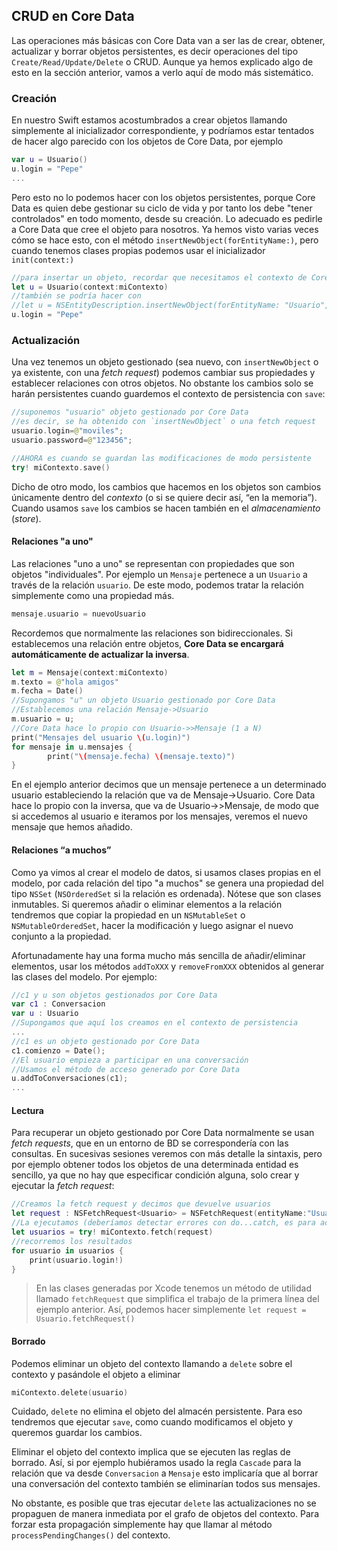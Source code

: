 ## CRUD en Core Data

Las operaciones más básicas con Core Data van a ser las de crear, obtener, actualizar y borrar objetos persistentes, es decir operaciones del tipo `Create/Read/Update/Delete` o CRUD. Aunque ya hemos explicado algo de esto en la sección anterior, vamos a verlo aquí de modo más sistemático.

### Creación

En nuestro Swift estamos acostumbrados a crear objetos llamando simplemente al inicializador correspondiente, y podríamos estar tentados de hacer algo parecido con los objetos de Core Data, por ejemplo

```swift
var u = Usuario()
u.login = "Pepe"
...
```

Pero esto no lo podemos hacer con los objetos persistentes, porque Core Data es quien debe gestionar su ciclo de vida y por tanto los debe "tener controlados" en todo momento, desde su creación. Lo adecuado es pedirle a Core Data que cree el objeto para nosotros. Ya hemos visto varias veces cómo se hace esto, con el método `insertNewObject(forEntityName:)`, pero cuando tenemos clases propias podemos usar el inicializador `init(context:)`

```swift
//para insertar un objeto, recordar que necesitamos el contexto de Core Data
let u = Usuario(context:miContexto)
//también se podría hacer con
//let u = NSEntityDescription.insertNewObject(forEntityName: "Usuario", into: miContexto) as! Usuario
u.login = "Pepe"
```

### Actualización

Una vez tenemos un objeto gestionado (sea nuevo, con `insertNewObject` o ya existente, con una *fetch request*) podemos cambiar sus propiedades y establecer relaciones con otros objetos. No obstante los cambios solo se harán persistentes cuando guardemos el contexto de persistencia con `save`:

```swift
//suponemos "usuario" objeto gestionado por Core Data
//es decir, se ha obtenido con `insertNewObject` o una fetch request
usuario.login=@"moviles";
usuario.password=@"123456";

//AHORA es cuando se guardan las modificaciones de modo persistente
try! miContexto.save() 
```

Dicho de otro modo, los cambios que hacemos en los objetos son cambios únicamente dentro del *contexto* (o si se quiere decir así, “en la memoria”). Cuando usamos `save` los cambios se hacen también en el *almacenamiento* (*store*).

#### Relaciones "a uno"

Las relaciones "uno a uno" se representan con propiedades que son objetos "individuales". Por ejemplo un `Mensaje` pertenece a un `Usuario` a través de la relación `usuario`. De este modo, podemos tratar la relación simplemente como una propiedad más.

```swift
mensaje.usuario = nuevoUsuario
```

Recordemos que normalmente las relaciones son bidireccionales. Si establecemos una relación entre objetos, **Core Data se encargará automáticamente de actualizar la inversa**. 

```swift
let m = Mensaje(context:miContexto) 
m.texto = @"hola amigos"
m.fecha = Date()
//Supongamos "u" un objeto Usuario gestionado por Core Data
//Establecemos una relación Mensaje->Usuario
m.usuario = u;
//Core Data hace lo propio con Usuario->>Mensaje (1 a N)
print("Mensajes del usuario \(u.login)")
for mensaje in u.mensajes {
        print("\(mensaje.fecha) \(mensaje.texto)")
}
```

En el ejemplo anterior decimos que un mensaje pertenece a un determinado usuario estableciendo la relación que va de Mensaje->Usuario. Core Data hace lo propio con la inversa, que va de Usuario->>Mensaje, de modo que si accedemos al usuario e iteramos por los mensajes, veremos el nuevo mensaje que hemos añadido.

#### Relaciones “a muchos”

Como ya vimos al crear el modelo de datos, si usamos clases propias en el modelo, por cada relación del tipo "a muchos" se genera una propiedad del tipo `NSSet` (`NSOrderedSet` si la relación es ordenada). Nótese que son clases inmutables. Si queremos añadir o eliminar elementos a la relación tendremos que copiar la propiedad en un `NSMutableSet` o `NSMutableOrderedSet`, hacer la modificación y luego asignar el nuevo conjunto a la propiedad.

Afortunadamente hay una forma mucho más sencilla de añadir/eliminar elementos, usar los métodos `addToXXX` y `removeFromXXX` obtenidos al generar las clases del modelo.  Por ejemplo:

```swift
//c1 y u son objetos gestionados por Core Data
var c1 : Conversacion
var u : Usuario
//Supongamos que aquí los creamos en el contexto de persistencia
...
//c1 es un objeto gestionado por Core Data
c1.comienzo = Date();
//El usuario empieza a participar en una conversación
//Usamos el método de acceso generado por Core Data
u.addToConversaciones(c1);
...
```

#### Lectura

Para recuperar un objeto gestionado por Core Data normalmente se usan *fetch requests*, que en un entorno de BD se correspondería con las consultas. En sucesivas sesiones veremos con más detalle la sintaxis, pero por ejemplo obtener todos los objetos de una determinada entidad es sencillo, ya que no hay que especificar condición alguna, solo crear y ejecutar la *fetch request*:

```swift
//Creamos la fetch request y decimos que devuelve usuarios
let request : NSFetchRequest<Usuario> = NSFetchRequest(entityName:"Usuario")
//La ejecutamos (deberíamos detectar errores con do...catch, es para acortar el ejemplo)
let usuarios = try! miContexto.fetch(request)
//recorremos los resultados
for usuario in usuarios {
    print(usuario.login!)
}
```

> En las clases generadas por Xcode tenemos un método de utilidad llamado `fetchRequest` que simplifica el trabajo de la primera línea del ejemplo anterior. Así, podemos hacer simplemente `let request = Usuario.fetchRequest()`

#### Borrado

Podemos eliminar un objeto del contexto llamando a `delete` sobre el contexto y pasándole el objeto a eliminar

```swift
miContexto.delete(usuario)
```

Cuidado, `delete` no elimina el objeto del almacén persistente. Para eso tendremos que ejecutar `save`, como cuando modificamos el objeto y queremos guardar los cambios.

Eliminar el objeto del contexto implica que se ejecuten las reglas de borrado. Así, si por ejemplo hubiéramos usado la regla `Cascade` para la relación que va desde `Conversacion` a `Mensaje` esto implicaría que al borrar una conversación del contexto también se eliminarían todos sus mensajes. 

No obstante, es posible que tras ejecutar `delete` las actualizaciones no se propaguen de manera inmediata por el grafo de objetos del contexto. Para forzar esta propagación simplemente hay que llamar al método `processPendingChanges()` del contexto.